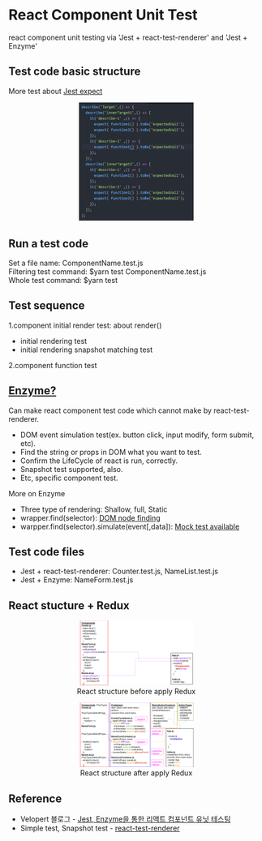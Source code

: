 # React Component Unit Test
react component unit testing via 'Jest + react-test-renderer' and 'Jest + Enzyme'

## Test code basic structure
More test about [Jest expect](https://jestjs.io/docs/en/expect.html#expectvalue)<br>
<p align="center">
  <img width="45%" src="./image/testCodeBasicStructure.png">
</p>

## Run a test code
Set a file name: ComponentName.test.js<br>
Filtering test command: $yarn test ComponentName.test.js<br>
Whole test command: $yarn test

## Test sequence
1.component initial render test: about render()<br>
- initial rendering test<br>
- initial rendering snapshot matching test<br>

2.component function test

## [Enzyme?](https://airbnb.io/enzyme/docs/api/)
Can make react component test code which cannot make by react-test-renderer.<br>
- DOM event simulation test(ex. button click, input modify, form submit, etc).
- Find the string or props in DOM what you want to test.
- Confirm the LifeCycle of react is run, correctly.
- Snapshot test supported, also.
- Etc, specific component test.<br>

More on Enzyme
- Three type of rendering: Shallow, full, Static<br>
- wrapper.find(selector): [DOM node finding](https://airbnb.io/enzyme/docs/api/ShallowWrapper/find.html)<br>
- warpper.find(selector).simulate(event[,data]): [Mock test available](https://airbnb.io/enzyme/docs/api/ShallowWrapper/simulate.html)<br>

## Test code files
- Jest + react-test-renderer: Counter.test.js, NameList.test.js
- Jest + Enzyme: NameForm.test.js

## React stucture + Redux
<p align="center">
  <img width="45%" src="./image/ReactBeforeApplyRedux.png"><br>
  React structure before apply Redux
</p>

<p align="center">
  <img width="45%" src="./image/ReactAfterApplyRedux.png"><br>
  React structure after apply Redux
</p>

## Reference
- Velopert 블로그 - [Jest, Enzyme을 통한 리액트 컴포넌트 유닛 테스팅](https://velopert.com/3587)
- Simple test, Snapshot test - [react-test-renderer](https://reactjs.org/docs/test-renderer.html)
